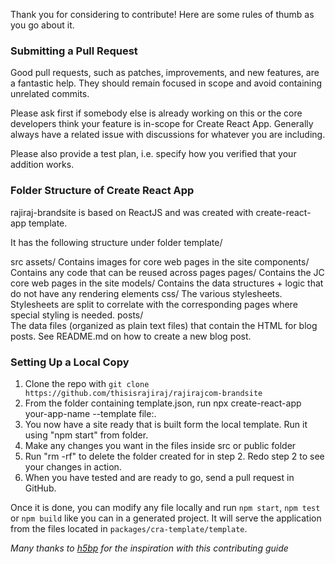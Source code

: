 Thank you for considering to contribute! Here are some rules of thumb as you go about it.

### Submitting a Pull Request
Good pull requests, such as patches, improvements, and new features, are a fantastic help. They should remain focused in scope and avoid containing unrelated commits.

Please ask first if somebody else is already working on this or the core developers think your feature is in-scope for Create React App. Generally always have a related issue with discussions for whatever you are including.

Please also provide a test plan, i.e. specify how you verified that your addition works.

### Folder Structure of Create React App
rajiraj-brandsite is based on ReactJS and was created with create-react-app template.

It has the following structure under folder template/

src
  assets/
    Contains images for core web pages in the site
  components/
    Contains any code that can be reused across pages
  pages/
    Contains the JC core web pages in the site
  models/
    Contains the data structures + logic that do not have any rendering elements
  css/
    The various stylesheets. Stylesheets are split to correlate with the corresponding pages where special styling is needed.
  posts/   
    The data files (organized as plain text files) that contain the HTML for blog posts. See README.md on how to create a new blog post.

### Setting Up a Local Copy

1. Clone the repo with `git clone https://github.com/thisisrajiraj/rajirajcom-brandsite`
2. From the folder containing template.json, run npx create-react-app your-app-name --template file:\.
3. You now have a site ready that is built form the local template. Run it using "npm start" from <your-app-name> folder.
4. Make any changes you want in the files inside src or public folder 
5. Run "rm -rf" to delete the folder created for <your-app-name> in step 2. Redo step 2 to see your changes in action.
5. When you have tested and are ready to go, send a pull request in GitHub.

Once it is done, you can modify any file locally and run `npm start`, `npm test` or `npm build` like you can in a generated project. It will serve the application from the files located in `packages/cra-template/template`.


_Many thanks to [h5bp](https://raw.githubusercontent.com/facebook/create-react-app/master/CONTRIBUTING.md) for the inspiration with this contributing guide_